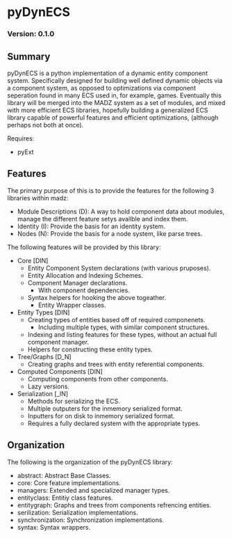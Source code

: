 pyDynECS
==================

### Version: 0.1.0

Summary
------------------

pyDynECS is a python implementation of a dynamic entity component system. Specifically designed for building well defined dynamic objects via a component system, as opposed to optimizations via component seperation found in many ECS used in, for example, games. Eventually this library will be merged into the MADZ system as a set of modules, and mixed with more efficient ECS libraries, hopefully building a generalized ECS library capable of powerful features and efficient optimizations, (although perhaps not both at once).

Requires:
* pyExt

Features
------------------

The primary purpose of this is to provide the features for the following 3 libraries within madz:

* Module Descriptions (D): A way to hold component data about modules, manage the different feature setys availble and index them.
* Identity (I): Provide the basis for an identity system.
* Nodes (N): Provide the basis for a node system, like parse trees.

The following features will be provided by this library:

* Core [DIN]
    * Entity Component System declarations (with various pruposes).
    * Entity Allocation and Indexing Schemes.
    * Component Manager declarations.
        * With component dependencies.
    * Syntax helpers for hooking the above togeather.
        * Entity Wrapper classes.
* Entity Types [DIN]
    * Creating types of entities based off of required componenets.
        * Including multiple types, with similar component structures.
    * Indexing and listing features for these types, without an actual full component manager.
    * Helpers for constructing these entity types.
* Tree/Graphs [D_N]
    * Creating graphs and trees with entity referential components.
* Computed Components [DIN]
    * Computing components from other components.
    * Lazy versions.
* Serialization [_IN]
    * Methods for serializing the ECS.
    * Multiple outputers for the inmemory serialized format.
    * Inputters for on disk to inmemory serialized format.
    * Requires a fully declared system with the appropriate types.

Organization
------------------

The following is the organization of the pyDynECS library:

* abstract: Abstract Base Classes.
* core: Core feature implementations.
* managers: Extended and specialized manager types.
* entityclass: Entitiy class features.
* entitygraph: Graphs and trees from components refrencing entities.
* serilization: Serialization implementations.
* synchronization: Synchronization implementations.
* syntax: Syntax wrappers.
